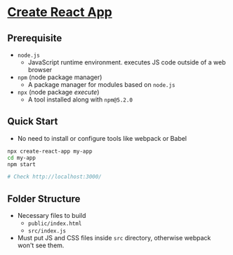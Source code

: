 # [Create React App](https://github.com/facebook/create-react-app)

## Prerequisite

* `node.js`
  * JavaScript runtime environment. executes JS code outside of a web browser
* `npm` (node package manager)
  * A package manager for modules based on `node.js`
* `npx` (node package _execute_)
  * A tool installed along with `npm@5.2.0`

## Quick Start

* No need to install or configure tools like webpack or Babel

```bash
npx create-react-app my-app
cd my-app
npm start

# Check http://localhost:3000/
```

## Folder Structure

* Necessary files to build
  * `public/index.html`
  * `src/index.js`
* Must put JS and CSS files inside `src` directory, otherwise webpack won't see them.
